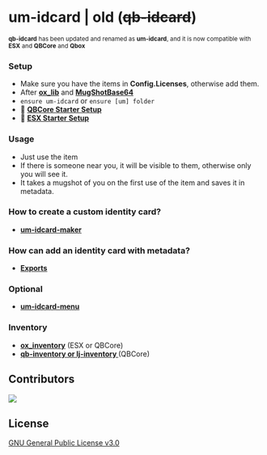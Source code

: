 # um-idcard | old (~~qb-idcard~~)
<sup><b>qb-idcard</b> has been updated and renamed as <b>um-idcard</b>, and it is now compatible with <b>ESX</b> and </b><b>QBCore</b> and <b>Qbox</b></sup> 


### Setup
* Make sure you have the items in **Config.Licenses**, otherwise add them.
* After **[ox_lib](https://github.com/overextended/ox_lib/releases)** and **[MugShotBase64](https://github.com/BaziForYou/MugShotBase64)** 
* `ensure um-idcard` or `ensure [um] folder`
* 📄 **[QBCore Starter Setup](https://alp1x.github.io/um-idcard/Starter%20Setup/qbcore)**
* 📄 **[ESX Starter Setup](https://alp1x.github.io/um-idcard/Starter%20Setup/esx)**

### Usage
* Just use the item
* If there is someone near you, it will be visible to them, otherwise only you will see it.
* It takes a mugshot of you on the first use of the item and saves it in metadata.

### How to create a custom identity card?
* **[um-idcard-maker](https://alp1x.github.io/um-idcard-maker/)**

### How can add an identity card with metadata?
* **[Exports](https://alp1x.github.io/um-idcard/exports)**

### Optional
* **[um-idcard-menu](https://github.com/alp1x/um-idcard-menu)**

### Inventory
* **[ox_inventory](https://github.com/overextended/ox_inventory/releases)** (ESX or QBCore)
* **[qb-inventory or lj-inventory ](https://github.com/qbcore-framework/qb-inventory)** (QBCore)



## Contributors 
<a href="https://github.com/alp1x/um-idcard/graphs/contributors">
  <img src="https://contrib.rocks/image?repo=alp1x/um-idcard" />
</a>

## License
[GNU General Public License v3.0](https://choosealicense.com/licenses/gpl-3.0/)
